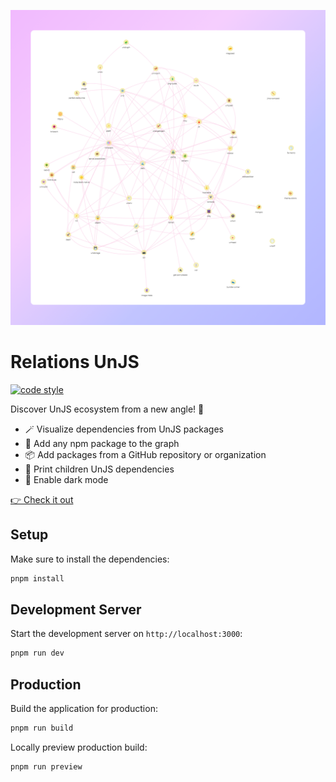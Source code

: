 ![Every UnJS Packages](./.github/assets/banner.png)

# Relations UnJS

[![code style](https://antfu.me/badge-code-style.svg)](https://github.com/antfu/eslint-config)

Discover UnJS ecosystem from a new angle! 🔭

- 🪄 Visualize dependencies from UnJS packages
- 🎨 Add any npm package to the graph
- 📦 Add packages from a GitHub repository or organization
- 👶 Print children UnJS dependencies
- 🌙 Enable dark mode

[👉 Check it out](https://unjs-relations.barbapapazes.dev/)

## Setup

Make sure to install the dependencies:

```bash
pnpm install
```

## Development Server

Start the development server on `http://localhost:3000`:

```bash
pnpm run dev
```

## Production

Build the application for production:

```bash
pnpm run build
```

Locally preview production build:

```bash
pnpm run preview
```
